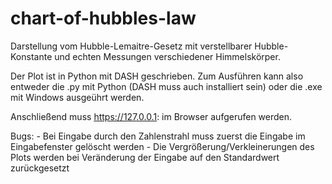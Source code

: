 # chart-of-hubbles-law

Darstellung vom Hubble-Lemaitre-Gesetz mit verstellbarer Hubble-Konstante und echten Messungen verschiedener Himmelskörper.

Der Plot ist in Python mit DASH geschrieben. Zum Ausführen kann also entweder die .py mit Python (DASH muss auch installiert sein) oder die .exe mit Windows ausgeührt werden.

Anschließend muss https://127.0.0.1: im Browser aufgerufen werden.

Bugs: - Bei Eingabe durch den Zahlenstrahl muss zuerst die Eingabe im Eingabefenster gelöscht werden
      - Die Vergrößerung/Verkleinerungen des Plots werden bei Veränderung der Eingabe auf den Standardwert zurückgesetzt
